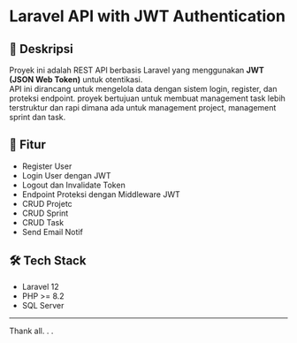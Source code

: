 # Laravel API with JWT Authentication

## 📌 Deskripsi
Proyek ini adalah REST API berbasis Laravel yang menggunakan **JWT (JSON Web Token)** untuk otentikasi.  
API ini dirancang untuk mengelola data dengan sistem login, register, dan proteksi endpoint. proyek bertujuan untuk membuat management task lebih terstruktur dan rapi dimana ada 
untuk management project, management sprint dan task. 

## 🚀 Fitur
- Register User
- Login User dengan JWT
- Logout dan Invalidate Token
- Endpoint Proteksi dengan Middleware JWT
- CRUD Projetc
- CRUD Sprint
- CRUD Task
- Send Email Notif

## 🛠️ Tech Stack
- Laravel 12
- PHP >= 8.2
- SQL Server

---
Thank all. . .
